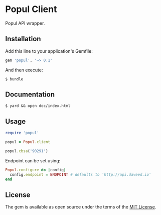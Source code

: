 # Popul Client

Popul API wrapper.

## Installation

Add this line to your application's Gemfile:

```ruby
gem 'popul', '~> 0.1'
```

And then execute:

    $ bundle

## Documentation

    $ yard && open doc/index.html

## Usage

```ruby
require 'popul'

popul = Popul.client

popul.cbsa('90291')

```

Endpoint can be set using:

```ruby
Popul.configure do |config|
  config.endpoint = ENDPOINT # defaults to 'http://api.daveed.io'
end

```

## License

The gem is available as open source under the terms of the [MIT License](http://opensource.org/licenses/MIT).
